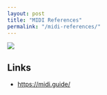 ```yaml
---
layout: post
title: "MIDI References"
permalink: "/midi-references/"
---
```



![](https://www.researchgate.net/publication/305311624/figure/download/tbl1/AS:614279237603340@1523466991268/Each-MIDI-number-corresponds-to-an-octave-listed-in-the-left-column-and-a-note-listed-on.png)


## Links

- <https://midi.guide/>